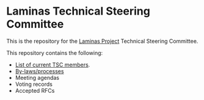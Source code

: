 # Laminas Technical Steering Committee

This is the repository for the [Laminas Project](https://getlaminas.org)
Technical Steering Committee.

This repository contains the following:

- [List of current TSC members](MAINTAINERS.md).
- [By-laws/processes](proceses/)
- Meeting agendas
- Voting records
- Accepted RFCs
